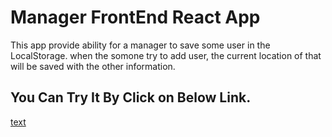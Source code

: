 # Manager FrontEnd React App

This app provide ability for a manager to save some user in the LocalStorage.
when the somone try to add user, the current location of that will be saved with the other information.

## You Can Try It By Click on Below Link.

[text](https://m-fatehi.liara.run/)

